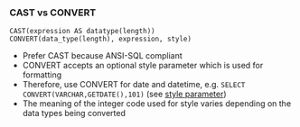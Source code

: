 ### CAST vs CONVERT

```
CAST(expression AS datatype(length))
CONVERT(data_type(length), expression, style)
```
- Prefer CAST because ANSI-SQL compliant
- CONVERT accepts an optional style parameter which is used for formatting
- Therefore, use CONVERT for date and datetime, e.g. `SELECT CONVERT(VARCHAR,GETDATE(),101)` (see [style parameter](https://www.w3schools.com/sql/func_sqlserver_convert.asp))
- The meaning of the integer code used for style varies depending on the data types being converted
